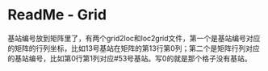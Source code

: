 # ReadMe - Grid

基站编号放到矩阵里了，有两个grid2loc和loc2grid文件，第一个是基站编号对应的矩阵的行列坐标，比如13号基站在矩阵的第13行第0列；第二个是矩阵行列对应的基站编号，比如第0行第1列对应#53号基站。写0的就是那个格子没有基站。